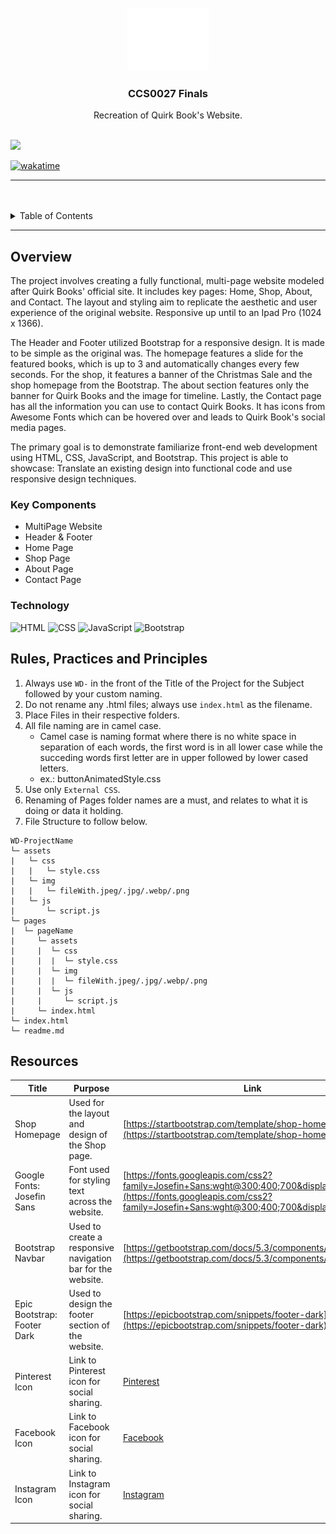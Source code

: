 <a name="readme-top">
<br/>

<br />
<div align="center">
  <a href="https://github.com/zyx-0314/">
  <!-- TODO: If you want to add logo or banner you can add it here -->
    <img src="./assets/img/logobig.png" alt="Nyebe" width="130" height="100">
  </a>
<!-- TODO: Change Title to the name of the title of your Project -->
  <h3 align="center">CCS0027 Finals</h3>
</div>
<!-- TODO: Make a short description -->
<div align="center">
   Recreation of Quirk Book's Website.
</div>

<br />

<!-- TODO: Change the zyx-0314 into your github username  -->
<!-- TODO: Change the WD-Template-Project into the same name of your folder -->
![](https://visit-counter.vercel.app/counter.png?page=andreadeasis/WD-Publishing)

<a href="https://wakatime.com/badge/user/b16bec80-63c3-4b04-a77f-bc72e050b6dc/project/81f9802f-bffa-416a-8d1b-bf1cbeedcf63"><img src="https://wakatime.com/badge/user/b16bec80-63c3-4b04-a77f-bc72e050b6dc/project/81f9802f-bffa-416a-8d1b-bf1cbeedcf63.svg" alt="wakatime"></a>

---

<br />
<br />

<!-- TODO: If you want to add more layers for your readme -->
<details> 
  <summary>Table of Contents</summary>
  <ol> 
    <li>
      <a href="#overview">Home</a>
      <ol>
        <li>
          <a href="#key-components">Key Components</a>
        </li>
        <li>
          <a href="#technology">Technology</a>
        </li>
      </ol>
    </li>
    <li>
      <a href="#rule,-practices-and-principles">Rules, Practices and Principles</a>
    </li>
    <li>
      <a href="#resources">Resources</a>
    </li>
  </ol>
</details>

---

## Overview

<!-- TODO: To be changed -->



The project involves creating a fully functional, multi-page website modeled after Quirk Books' official site. It includes key pages: Home, Shop, About, and Contact. The layout and styling aim to replicate the aesthetic and user experience of the original website. Responsive up until to an Ipad Pro (1024 x 1366).

The Header and Footer utilized Bootstrap for a responsive design. It is made to be simple as the original was. The homepage features a slide for the featured books, which is up to 3 and automatically changes every few seconds. For the shop, it features a banner of the Christmas Sale and the shop homepage from the Bootstrap. The about section features only the banner for Quirk Books and the image for timeline. Lastly, the Contact page has all the information you can use to contact Quirk Books. It has icons from Awesome Fonts which can be hovered over and leads to Quirk Book's social media pages.

The primary goal is to demonstrate familiarize front-end web development using HTML, CSS, JavaScript, and Bootstrap. This project is able to showcase: Translate an existing design into functional code and use responsive design techniques.



### Key Components
- MultiPage Website
- Header & Footer
- Home Page
- Shop Page
- About Page
- Contact Page

### Technology
<!-- TODO: List of Technology Used -->
![HTML](https://img.shields.io/badge/HTML-E34F26?style=for-the-badge&logo=html5&logoColor=white)
![CSS](https://img.shields.io/badge/CSS-1572B6?style=for-the-badge&logo=css3&logoColor=white)
![JavaScript](https://img.shields.io/badge/JavaScript-F7DF1E?style=for-the-badge&logo=javascript&logoColor=white)
![Bootstrap](https://img.shields.io/badge/Bootstrap-7952B3?style=for-the-badge&logo=bootstrap&logoColor=white)

## Rules, Practices and Principles
1. Always use `WD-` in the front of the Title of the Project for the Subject followed by your custom naming.
2. Do not rename any .html files; always use `index.html` as the filename.
3. Place Files in their respective folders.
4. All file naming are in camel case.
   - Camel case is naming format where there is no white space in separation of each words, the first word is in all lower case while the succeding words first letter are in upper followed by lower cased letters.
   - ex.: buttonAnimatedStyle.css
5. Use only `External CSS`.
6. Renaming of Pages folder names are a must, and relates to what it is doing or data it holding.
7. File Structure to follow below.

```
WD-ProjectName
└─ assets
|   └─ css
|   |   └─ style.css
|   └─ img
|   |   └─ fileWith.jpeg/.jpg/.webp/.png
|   └─ js
|       └─ script.js
└─ pages
|  └─ pageName
|     └─ assets
|     |  └─ css
|     |  |  └─ style.css
|     |  └─ img
|     |  |  └─ fileWith.jpeg/.jpg/.webp/.png
|     |  └─ js
|     |     └─ script.js
|     └─ index.html
└─ index.html
└─ readme.md
```

## Resources

<!-- TODO: Add References -->
| Title | Purpose | Link |
|-|-|-|
| Shop Homepage | Used for the layout and design of the Shop page. | [https://startbootstrap.com/template/shop-homepage](https://startbootstrap.com/template/shop-homepage) |
| Google Fonts: Josefin Sans | Font used for styling text across the website. | [https://fonts.googleapis.com/css2?family=Josefin+Sans:wght@300;400;700&display=swap](https://fonts.googleapis.com/css2?family=Josefin+Sans:wght@300;400;700&display=swap) |
| Bootstrap Navbar | Used to create a responsive navigation bar for the website. | [https://getbootstrap.com/docs/5.3/components/navbar/#nav](https://getbootstrap.com/docs/5.3/components/navbar/#nav) |
| Epic Bootstrap: Footer Dark | Used to design the footer section of the website. | [https://epicbootstrap.com/snippets/footer-dark](https://epicbootstrap.com/snippets/footer-dark) |
| Pinterest Icon | Link to Pinterest icon for social sharing. | [Pinterest](https://fontawesome.com/icons/pinterest?f=brands&s=solid) |
| Facebook Icon  | Link to Facebook icon for social sharing. | [Facebook](https://fontawesome.com/icons/facebook?f=brands&s=solid) |
| Instagram Icon | Link to Instagram icon for social sharing. | [Instagram](https://fontawesome.com/icons/instagram?f=brands&s=solid) |
